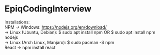 # EpiqCodingInterview
Installations:\
  NPM ->
    Windows:
      https://nodejs.org/en/download/ \
     -> Linux (Ubuntu, Debian):
      $ sudo apt install npm
      OR
      $ sudo apt install npm nodejs\
    -> Linux (Arch Linux, Manjaro): 
      $ sudo pacman -S npm\
 React ->
    npm install react

